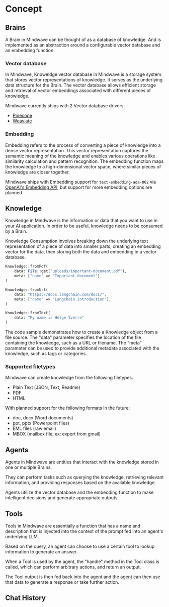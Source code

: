 # Concept

## Brains

A Brain in Mindwave can be thought of as a database of knowledge. And is implemented as an abstraction around a
configurable vector
database and an embedding function.

### Vector database

In Mindwave, Knoweldge vector database in Mindwave is a storage system that stores vector representations of knowledge.
It serves as the
underlying data structure for the Brain. The vector database allows efficient storage and retrieval of vector embeddings
associated with different pieces of knowledge.

Mindwave currently ships with 2 Vector database drivers:

- [Pinecone](https://www.pinecone.io/)
- [Weaviate](https://weaviate.io/)

### Embedding

Embedding refers to the process of converting a piece of knowledge into a dense vector representation. This vector
representation captures the semantic meaning of the knowledge and enables various operations like similarity calculation
and pattern recognition. The embedding function maps the knowledge to a high-dimensional vector space, where similar
pieces of knowledge are closer together.

Mindwave ships with Embedding support for ```text-embedding-ada-002```
via [OpenAI's Embedding API](https://platform.openai.com/docs/guides/embeddings/), but support for more
embedding options are planned.

## Knowledge

Knowledge in Mindwave is the information or data that you want to use in your AI application. In order to be useful,
knowledge needs to be consumed by a Brain.

Knowledge Consumption involves breaking down the underlying text representation of a piece of data into smaller
parts, creating an embedding vector for the data, then storing both the data and embedding in a vector database.

```php
Knowledge::fromPdf(
    data: File::get("uploads/important-document.pdf"),
    meta: ["name" => "Important document"],
)

Knowledge::fromUrl(
    data: "https://docs.langchain.com/docs/",
    meta: ["name" => "Langchain introduction"],
)

Knowledge::fromText(
    data: "My name is Helge Sverre"
)
```

The code sample demonstrates how to create a Knowledge object from a file source. The "data" parameter specifies the
location of the file containing the knowledge, such as a URL or filename. The "meta" parameter can be used to provide
additional metadata associated with the knowledge, such as tags or categories.

### Supported filetypes

Mindwave can create knowledge from the following filetypes.

- Plain Text (JSON, Text, Readme)
- PDF
- HTML

With planned support for the following formats in the future:

- doc, docx (Word documents)
- ppt, pptx (Powerpoint files)
- EML files (raw email)
- MBOX (mailbox file, ex: export from gmail)

## Agents

Agents in Mindwave are entities that interact with the knowledge stored in one or multiple Brains.

They can perform tasks such as querying the knowledge, retrieving relevant information, and providing responses based on
the available knowledge.

Agents utilize the vector database and the embedding function to make intelligent decisions and generate appropriate
outputs.

## Tools

Tools in Mindwave are essentially a function that has a name and description that is injected into the context of the
prompt fed into an agent's underlying LLM.

Based on the query, an agent can choose to use a certain tool to lookup information to generate an answer.

When a Tool is used by the agent, the "handle" method in the Tool class is called, which can perform arbitrary actions,
and return an output.

The Tool output is then fed back into the agent and the agent can then use that data to generate a response or take
further action.

## Chat History

